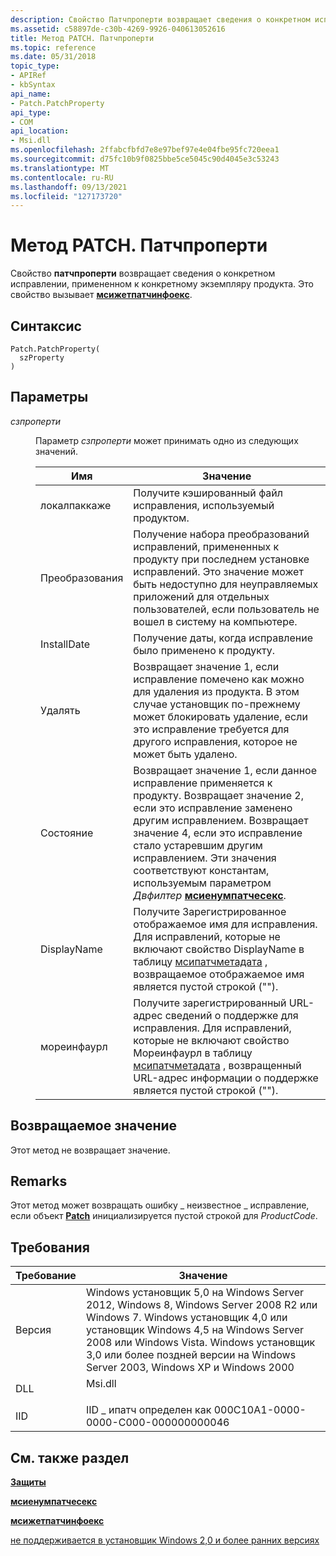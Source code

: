 ```yaml
---
description: Свойство Патчпроперти возвращает сведения о конкретном исправлении, примененном к конкретному экземпляру продукта. Это свойство вызывает Мсижетпатчинфоекс.
ms.assetid: c58897de-c30b-4269-9926-040613052616
title: Метод PATCH. Патчпроперти
ms.topic: reference
ms.date: 05/31/2018
topic_type:
- APIRef
- kbSyntax
api_name:
- Patch.PatchProperty
api_type:
- COM
api_location:
- Msi.dll
ms.openlocfilehash: 2ffabcfbfd7e8e97bef97e4e04fbe95fc720eea1
ms.sourcegitcommit: d75fc10b9f0825bbe5ce5045c90d4045e3c53243
ms.translationtype: MT
ms.contentlocale: ru-RU
ms.lasthandoff: 09/13/2021
ms.locfileid: "127173720"
---
```

# <a name="patchpatchproperty-method"></a>Метод PATCH. Патчпроперти

Свойство **патчпроперти** возвращает сведения о конкретном исправлении, примененном к конкретному экземпляру продукта. Это свойство вызывает [**мсижетпатчинфоекс**](/windows/desktop/api/Msi/nf-msi-msigetpatchinfoexa).

## <a name="syntax"></a>Синтаксис


```JScript
Patch.PatchProperty(
  szProperty
)
```



## <a name="parameters"></a>Параметры

<dl> <dt>

*сзпроперти* 
</dt> <dd>

Параметр *сзпроперти* может принимать одно из следующих значений.



| Имя          | Значение                                                                                                                                                                                                                                                                                                                      |
|---------------|------------------------------------------------------------------------------------------------------------------------------------------------------------------------------------------------------------------------------------------------------------------------------------------------------------------------------|
| локалпаккаже  | Получите кэшированный файл исправления, используемый продуктом.                                                                                                                                                                                                                                                                               |
| Преобразования    | Получение набора преобразований исправлений, примененных к продукту при последнем установке исправлений. Это значение может быть недоступно для неуправляемых приложений для отдельных пользователей, если пользователь не вошел в систему на компьютере.                                                                                                                     |
| InstallDate   | Получение даты, когда исправление было применено к продукту.                                                                                                                                                                                                                                                                      |
| Удалять | Возвращает значение 1, если исправление помечено как можно для удаления из продукта. В этом случае установщик по-прежнему может блокировать удаление, если это исправление требуется для другого исправления, которое не может быть удалено.                                                                                                          |
| Состояние         | Возвращает значение 1, если данное исправление применяется к продукту. Возвращает значение 2, если это исправление заменено другим исправлением. Возвращает значение 4, если это исправление стало устаревшим другим исправлением. Эти значения соответствуют константам, используемым параметром *Двфилтер* [**мсиенумпатчесекс**](/windows/desktop/api/Msi/nf-msi-msienumpatchesexa). |
| DisplayName   | Получите Зарегистрированное отображаемое имя для исправления. Для исправлений, которые не включают свойство DisplayName в таблицу [мсипатчметадата](msipatchmetadata-table.md) , возвращаемое отображаемое имя является пустой строкой ("").                                                                                                      |
| мореинфаурл   | Получите зарегистрированный URL-адрес сведений о поддержке для исправления. Для исправлений, которые не включают свойство Мореинфаурл в таблицу [мсипатчметадата](msipatchmetadata-table.md) , возвращенный URL-адрес информации о поддержке является пустой строкой ("").                                                                                |



 

</dd> </dl>

## <a name="return-value"></a>Возвращаемое значение

Этот метод не возвращает значение.

## <a name="remarks"></a>Remarks

Этот метод может возвращать ошибку \_ неизвестное \_ исправление, если объект [**Patch**](patch-object.md) инициализируется пустой строкой для *ProductCode*.

## <a name="requirements"></a>Требования



| Требование | Значение |
|--------------------|--------------------------------------------------------------------------------------------------------------------------------------------------------------------------------------------------------------------------------------------------------------------------------------|
| Версия<br/> | Windows установщик 5,0 на Windows Server 2012, Windows 8, Windows Server 2008 R2 или Windows 7. Windows установщик 4,0 или установщик Windows 4,5 на Windows Server 2008 или Windows Vista. Windows установщик 3,0 или более поздней версии на Windows Server 2003, Windows XP и Windows 2000<br/> |
| DLL<br/>     | <dl> <dt>Msi.dll</dt> </dl>                                                                                                                                                                                                   |
| IID<br/>     | IID \_ ипатч определен как 000C10A1-0000-0000-C000-000000000046<br/>                                                                                                                                                                                                            |



## <a name="see-also"></a>См. также раздел

<dl> <dt>

[**Защиты**](patch-object.md)
</dt> <dt>

[**мсиенумпатчесекс**](/windows/desktop/api/Msi/nf-msi-msienumpatchesexa)
</dt> <dt>

[**мсижетпатчинфоекс**](/windows/desktop/api/Msi/nf-msi-msigetpatchinfoexa)
</dt> <dt>

[не поддерживается в установщик Windows 2,0 и более ранних версиях](not-supported-in-windows-installer-version-2-0.md)
</dt> </dl>

 

 




